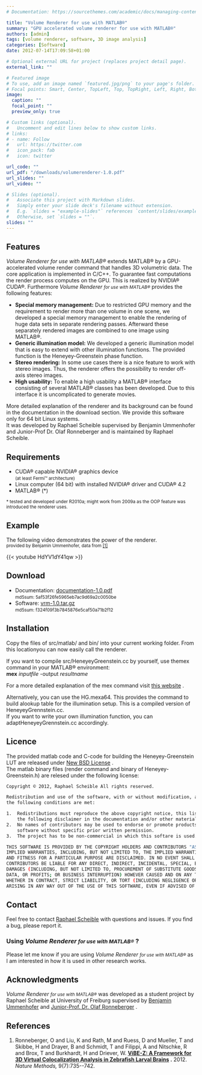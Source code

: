 ```yaml
---
# Documentation: https://sourcethemes.com/academic/docs/managing-content/

title: "Volume Renderer for use with MATLAB®"
summary: "GPU accelerated volume renderer for use with MATLAB®"
authors: [admin]
tags: [volume renderer, software, 3D image analysis]
categories: [Software]
date: 2012-07-14T17:09:58+01:00

# Optional external URL for project (replaces project detail page).
external_link: ""

# Featured image
# To use, add an image named `featured.jpg/png` to your page's folder.
# Focal points: Smart, Center, TopLeft, Top, TopRight, Left, Right, BottomLeft, Bottom, BottomRight.
image:
  caption: ""
  focal_point: ""
  preview_only: true

# Custom links (optional).
#   Uncomment and edit lines below to show custom links.
# links:
# - name: Follow
#   url: https://twitter.com
#   icon_pack: fab
#   icon: twitter

url_code: ""
url_pdf: "/downloads/volumerenderer-1.0.pdf"
url_slides: ""
url_video: ""

# Slides (optional).
#   Associate this project with Markdown slides.
#   Simply enter your slide deck's filename without extension.
#   E.g. `slides = "example-slides"` references `content/slides/example-slides.md`.
#   Otherwise, set `slides = ""`.
slides: ""
---
```

## Features

_Volume Renderer for use with MATLAB®_ extends MATLAB® by a GPU-accelerated volume render command that handles 3D volumetric data. The core application is implemented in C/C++. To guarantee fast computations the render process computes on the GPU. This is realized by NVIDIA® CUDA®. Furthermore _Volume Renderer <small>for use with MATLAB®</small>_ provides the following features:

*   **Special memory management:** Due to restricted GPU memory and the requirement to render more than one volume in one scene, we developed a special memory management to enable the rendering of huge data sets in separate rendering passes. Afterward these separately rendered images are combined to one image using MATLAB®.
*   **Generic illumination model:** We developed a generic illumination model that is easy to extend with other illumination functions. The provided function is the Heneyey-Greenstein phase function.
*   **Stereo rendering:** In some use cases there is a nice feature to work with stereo images. Thus, the renderer offers the possibility to render off-axis stereo images.
*   **High usability:** To enable a high usability a MATLAB® interface consisting of several MATLAB® classes has been developed. Due to this interface it is uncomplicated to generate movies.

More detailed explanation of the renderer and its background can be found in the documentation in the download section. We provide this software only for 64 bit Linux systems.  
It was developed by Raphael Scheible supervised by Benjamin Ummenhofer and Junior-Prof Dr. Olaf Ronneberger and is maintained by Raphael Scheible.


## Requirements

*   CUDA® capable NVIDIA® graphics device  
    <small>(at least Fermi™ architecture)</small>
*   Linux computer (64 bit) with installed NVIDIA® driver and CUDA® 4.2
*   MATLAB® (*)

<small>* tested and developed under R2010a; might work from 2009a as the OOP feature was introduced the renderer uses.</small>



## Example

The following video demonstrates the power of the renderer.  
<small>provided by Benjamin Ummenhofer, data from [[1]](#references)</small>  

{{< youtube HdYV1dY41qw >}}


## Download

*   Documentation: [documentation-1.0.pdf](/static/volume-renderer/volumerenderer-1.0.pdf)  
    <small>md5sum: 5af53f26fe5965eb7ac9d69a2c0050be</small>
*   Software: [vrm-1.0.tar.gz](/static/volume-renderer/vrm-1.0.tar.gz)  
    <small>md5sum: f324f09f3b7845876e5caf50a71b2f12</small>


## Installation

Copy the files of src/matlab/ and bin/ into your current working folder. From this locationyou can now easily call the renderer.  

If you want to compile src/HeneyeyGreenstein.cc by yourself, use themex command in your MATLAB® environment:  
**mex** _inputfile_ -output _resultname_  

For a more detailed explanation of the mex command visit [this website](http://www.mathworks.com/help/matlab/ref/mex.html) .  

Alternatively, you can use the HG.mexa64\. This provides the command to build alookup table for the illumination setup. This is a compiled version of HeneyeyGrennstein.cc.  
If you want to write your own illumination function, you can adaptHeneyeyGrennstein.cc accordingly.


## Licence

The provided matlab code and C-code for building the Heneyey-Greenstein LUT are released under [New BSD License](http://opensource.org/licenses/BSD-3-Clause) .  
The matlab binary files (render command and binary of Heneyey-Greenstein.h) are relesed under the following license:

```bash
Copyright © 2012, Raphael Scheible All rights reserved.

Redistribution and use of the software, with or without modification, are permitted provided that 
the following conditions are met:

1.  Redistributions must reproduce the above copyright notice, this list of conditions and 
    the following disclaimer in the documentation and/or other materials provided with the distribution.
2.  No names of contributors may be used to endorse or promote products derivedfrom this 
    software without specific prior written permission.
3.  The project has to be non-commercial in which this softare is used.

THIS SOFTWARE IS PROVIDED BY THE COPYRIGHT HOLDERS AND CONTRIBUTORS "AS IS" AND ANY EXPRESS OR 
IMPLIED WARRANTIES, INCLUDING, BUT NOT LIMITED TO, THE IMPLIED WARRANTIES OF MERCHANTABILITY 
AND FITNESS FOR A PARTICULAR PURPOSE ARE DISCLAIMED. IN NO EVENT SHALL THE COPYRIGHT HOLDER OR 
CONTRIBUTORS BE LIABLE FOR ANY DIRECT, INDIRECT, INCIDENTAL, SPECIAL, EXEMPLARY, OR CONSEQUENTIAL 
DAMAGES (INCLUDING, BUT NOT LIMITED TO, PROCUREMENT OF SUBSTITUTE GOODS OR SERVICES; LOSS OF USE, 
DATA, OR PROFITS; OR BUSINESS INTERRUPTION) HOWEVER CAUSED AND ON ANY THEORY OF LIABILITY, 
WHETHER IN CONTRACT, STRICT LIABILITY, OR TORT (INCLUDING NEGLIGENCE OR OTHERWISE) 
ARISING IN ANY WAY OUT OF THE USE OF THIS SOFTWARE, EVEN IF ADVISED OF THE POSSIBILITY OF SUCH DAMAGE.
```

## Contact

Feel free to contact [Raphael Scheible](/#contact) with questions and issues. If you find a bug, please report it.

### Using _Volume Renderer <small>for use with MATLAB®</small>_ ?

Please let me know if you are using _Volume Renderer <small>for use with MATLAB®</small>_ as I am interested in how it is used in other research works.


## Acknowledgments

_Volume Renderer <small>for use with MATLAB®</small>_ was developed as a student project by Raphael Scheible at University of Freiburg supervised by [Benjamin Ummenhofer](http://lmb.informatik.uni-freiburg.de/people/ummenhof/) and [Junior-Prof. Dr. Olaf Ronneberger](http://lmb.informatik.uni-freiburg.de/people/ronneber/) .



## References

1.  <a name="ref1"></a>Ronneberger, O and Liu, K and Rath, M and Ruess, D and Mueller, T and Skibbe, H and Drayer, B and Schmidt, T and Filippi, A and Nitschke, R and Brox, T and Burkhardt, H and Driever, W. **[ViBE-Z: A Framework for 3D Virtual Colocalization Analysis in Zebrafish Larval Brains](http://lmb.informatik.uni-freiburg.de//Publications/2012/RLSDSBB12) .** 2012. _Nature Methods,_ 9(7):735--742.




